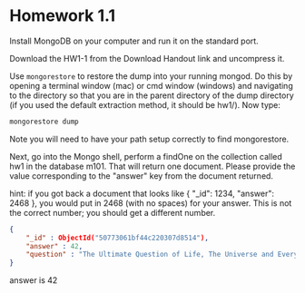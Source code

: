 # Homework 1.1

Install MongoDB on your computer and run it on the standard port.

Download the HW1-1 from the Download Handout link and uncompress it.

Use `mongorestore` to restore the dump into your running mongod. Do this by opening a terminal window (mac) or cmd window (windows) and navigating to the directory so that you are in the parent directory of the dump directory (if you used the default extraction method, it should be hw1/). Now type:

```bash
mongorestore dump
```

Note you will need to have your path setup correctly to find mongorestore.

Next, go into the Mongo shell, perform a findOne on the collection called hw1 in the database m101. That will return one document. Please provide the value corresponding to the "answer" key from the document returned.

hint: if you got back a document that looks like { "_id": 1234, "answer": 2468 }, you would put in 2468 (with no spaces) for your answer. This is not the correct number; you should get a different number.


```json
{
	"_id" : ObjectId("50773061bf44c220307d8514"),
	"answer" : 42,
	"question" : "The Ultimate Question of Life, The Universe and Everything"
}
```

answer is 42